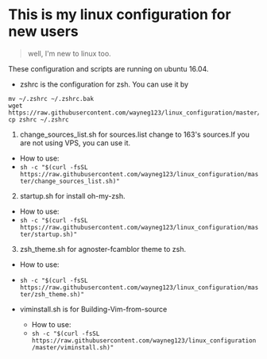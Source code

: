 # This is my linux configuration for new users
> well, I'm new to linux too.

These configuration and scripts are running on ubuntu 16.04.
- zshrc is the configuration for zsh.
You can use it by
```
mv ~/.zshrc ~/.zshrc.bak
wget https://raw.githubusercontent.com/wayneg123/linux_configuration/master/zshrc
cp zshrc ~/.zshrc
```

1. change_sources_list.sh for sources.list change to 163's sources.If you are not using VPS, you can use it.
  - How to use:
  - `sh -c "$(curl -fsSL https://raw.githubusercontent.com/wayneg123/linux_configuration/master/change_sources_list.sh)"`

2. startup.sh for install oh-my-zsh.
  - How to use:
  - `sh -c "$(curl -fsSL https://raw.githubusercontent.com/wayneg123/linux_configuration/master/startup.sh)"`

3. zsh_theme.sh for agnoster-fcamblor theme to zsh.
  - How to use:
  - `sh -c "$(curl -fsSL https://raw.githubusercontent.com/wayneg123/linux_configuration/master/zsh_theme.sh)"`

- viminstall.sh is for Building-Vim-from-source
  - How to use:
  - `sh -c "$(curl -fsSL https://raw.githubusercontent.com/wayneg123/linux_configuration/master/viminstall.sh)"`
